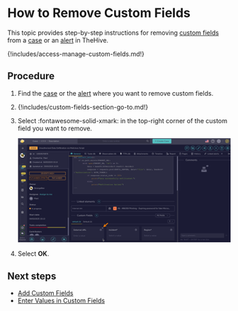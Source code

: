 # How to Remove Custom Fields

This topic provides step-by-step instructions for removing [custom fields](../../../../administration/custom-fields/about-custom-fields.md) from a [case](../about-cases.md) or an [alert](../../alerts/about-alerts.md) in TheHive.

{!includes/access-manage-custom-fields.md!}

<h2>Procedure</h2>

1. Find the [case](../../cases/search-for-cases/find-a-case.md) or the [alert](../../alerts/search-for-alerts/find-an-alert.md) where you want to remove custom fields.

2. {!includes/custom-fields-section-go-to.md!}

3. Select :fontawesome-solid-xmark: in the top-right corner of the custom field you want to remove.

    ![Remove custom fields](../../../../images/user-guides/analyst-corner/cases/remove-custom-fields.png)

4. Select **OK**.

<h2>Next steps</h2>

* [Add Custom Fields](add-custom-fields.md)
* [Enter Values in Custom Fields](enter-values-in-custom-fields.md)